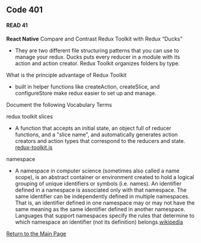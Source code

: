 ## Code 401
#### READ 41

**React Native**
Compare and Contrast Redux Toolkit with Redux “Ducks”
- They are two different file structuring patterns that you can use to manage your redux. Ducks puts every reducer in a module with its action and action creator. Redux Toolkit organizes folders by type.

What is the principle advantage of Redux Toolkit
- built in helper functions like createAction, createSlice, and configureStore make redux easier to set up and manage.

Document the following Vocabulary Terms

redux toolkit slices
- A function that accepts an initial state, an object full of reducer functions, and a "slice name", and automatically generates action creators and action types that correspond to the reducers and state. [redux-toolkit.js](https://redux-toolkit.js.org/api/createSlice)

namespace
- A namespace in computer science (sometimes also called a name scope), is an abstract container or environment created to hold a logical grouping of unique identifiers or symbols (i.e. names). An identifier defined in a namespace is associated only with that namespace. The same identifier can be independently defined in multiple namespaces. That is, an identifier defined in one namespace may or may not have the same meaning as the same identifier defined in another namespace. Languages that support namespaces specify the rules that determine to which namespace an identifier (not its definition) belongs.[wikipedia](https://en.wikipedia.org/wiki/Namespace)

[Return to the Main Page](README.md)